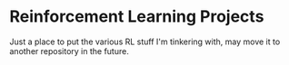 # Reinforcement Learning Projects

Just a place to put the various RL stuff I'm tinkering with, may move it to another repository in the future.
